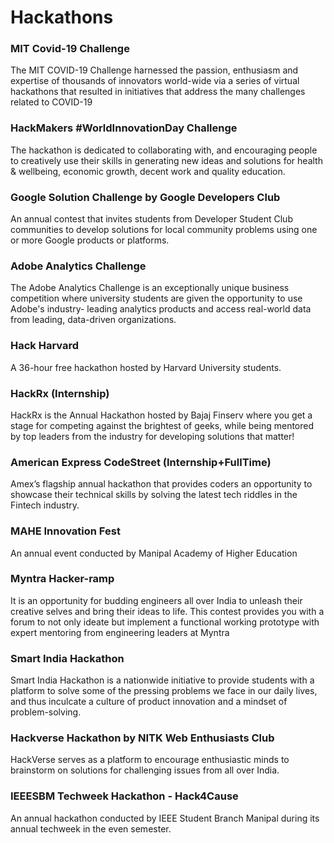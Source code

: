 # Hackathons

### MIT Covid-19 Challenge
The MIT COVID-19 Challenge harnessed the passion, enthusiasm and expertise of thousands of innovators world-wide via a series of virtual hackathons that resulted in initiatives that address the many challenges related to COVID-19

### HackMakers #WorldInnovationDay Challenge
The hackathon is dedicated to collaborating with, and encouraging people to creatively use their skills in generating new ideas and solutions for health & wellbeing, economic growth, decent work and quality education. 

### Google Solution Challenge by Google Developers Club
An annual contest that invites students from Developer Student Club communities to develop solutions for local community problems using one or more Google products or platforms.

### Adobe Analytics Challenge
The Adobe Analytics Challenge is an exceptionally unique business competition where university students are given the opportunity to use Adobe's industry- leading analytics products and access real-world data from leading, data-driven organizations.

### Hack Harvard
A 36-hour free hackathon hosted by Harvard University students.

### HackRx (Internship)
HackRx is the Annual Hackathon hosted by Bajaj Finserv where you get a stage for competing against the brightest of geeks, while being mentored by top leaders from the industry for developing solutions that matter!

### American Express CodeStreet (Internship+FullTime)
Amex’s flagship annual hackathon that provides coders an opportunity to showcase their technical skills by solving the latest tech riddles in the Fintech industry. 

### MAHE Innovation Fest
An annual event conducted by Manipal Academy of Higher Education

### Myntra Hacker-ramp
It is an opportunity for budding engineers all over India to unleash their creative selves and bring their ideas to life. This contest provides you with a forum to not only ideate but implement a functional working prototype with expert mentoring from engineering leaders at Myntra

### Smart India Hackathon
Smart India Hackathon is a nationwide initiative to provide students with a platform to solve some of the pressing problems we face in our daily lives, and thus inculcate a culture of product innovation and a mindset of problem-solving.

### Hackverse Hackathon by NITK Web Enthusiasts Club
HackVerse serves as a platform to encourage enthusiastic minds to brainstorm on solutions for challenging issues from all over India.

### IEEESBM Techweek Hackathon - Hack4Cause 
An annual hackathon conducted by IEEE Student Branch Manipal during its annual techweek in the even semester.




